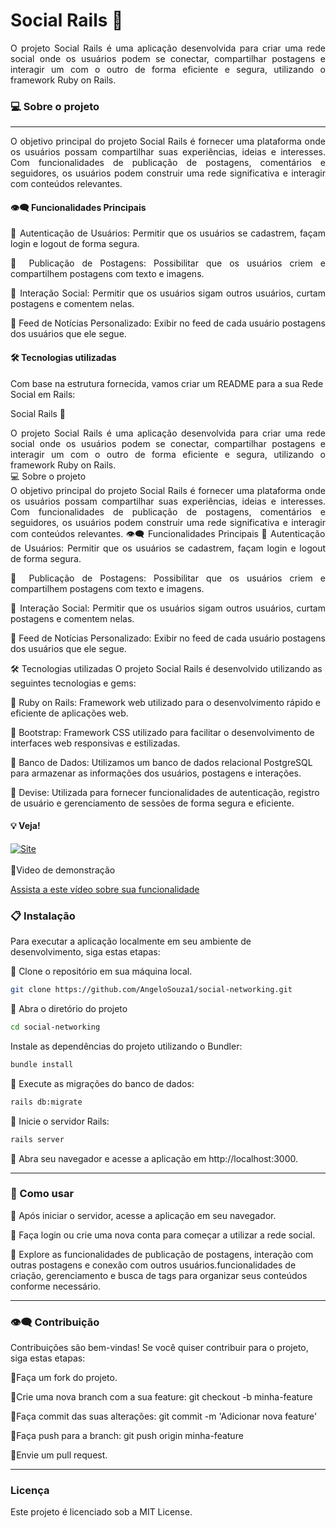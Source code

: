 # Social Rails 🚀

<div align="justify">
O projeto Social Rails é uma aplicação desenvolvida para criar uma rede social onde os usuários podem se conectar, compartilhar postagens e interagir um com o outro de forma eficiente e segura, utilizando o framework Ruby on Rails.

</div>

### 💻  Sobre o projeto
---
<div align="justify">
O objetivo principal do projeto Social Rails é fornecer uma plataforma onde os usuários possam compartilhar suas experiências, ideias e interesses. Com funcionalidades de publicação de postagens, comentários e seguidores, os usuários podem construir uma rede significativa e interagir com conteúdos relevantes.


#### 👁️‍🗨️ Funcionalidades Principais

🔹 Autenticação de Usuários: Permitir que os usuários se cadastrem, façam login e logout de forma segura.

🔹 Publicação de Postagens: Possibilitar que os usuários criem e compartilhem postagens com texto e imagens.

🔹 Interação Social: Permitir que os usuários sigam outros usuários, curtam postagens e comentem nelas.

🔹 Feed de Notícias Personalizado: Exibir no feed de cada usuário postagens dos usuários que ele segue.


</div>

####  🛠 Tecnologias utilizadas

Com base na estrutura fornecida, vamos criar um README para a sua Rede Social em Rails:

Social Rails 🚀
<div align="justify">
O projeto Social Rails é uma aplicação desenvolvida para criar uma rede social onde os usuários podem se conectar, compartilhar postagens e interagir um com o outro de forma eficiente e segura, utilizando o framework Ruby on Rails.
</div>
💻 Sobre o projeto
<div align="justify">
O objetivo principal do projeto Social Rails é fornecer uma plataforma onde os usuários possam compartilhar suas experiências, ideias e interesses. Com funcionalidades de publicação de postagens, comentários e seguidores, os usuários podem construir uma rede significativa e interagir com conteúdos relevantes.
👁️‍🗨️ Funcionalidades Principais
🔹 Autenticação de Usuários: Permitir que os usuários se cadastrem, façam login e logout de forma segura.

🔹 Publicação de Postagens: Possibilitar que os usuários criem e compartilhem postagens com texto e imagens.

🔹 Interação Social: Permitir que os usuários sigam outros usuários, curtam postagens e comentem nelas.

🔹 Feed de Notícias Personalizado: Exibir no feed de cada usuário postagens dos usuários que ele segue.

</div>
🛠 Tecnologias utilizadas
O projeto Social Rails é desenvolvido utilizando as seguintes tecnologias e gems:

🔹 Ruby on Rails: Framework web utilizado para o desenvolvimento rápido e eficiente de aplicações web.

🔹 Bootstrap: Framework CSS utilizado para facilitar o desenvolvimento de interfaces web responsivas e estilizadas.

🔹 Banco de Dados: Utilizamos um banco de dados relacional PostgreSQL para armazenar as informações dos usuários, postagens e interações.

🔹 Devise: Utilizada para fornecer funcionalidades de autenticação, registro de usuário e gerenciamento de sessões de forma segura e eficiente.


#### 💡 Veja!


<a href="#">
    <img src="https://img.shields.io/badge/ACESSO AO%20PROJETO!-gray" alt="Site">
<br>
</a>


<br>
🔹Video de demonstração

[Assista a este vídeo sobre sua funcionalidade](https://github.com/AngeloSouza1/mind-app/assets/104176076/8dd7b816-ceda-4a45-a3a5-9d263480bd6e)



 ### 📋 Instalação
 Para executar a aplicação localmente em seu ambiente de desenvolvimento, siga estas etapas:

 🔹 Clone o repositório em sua máquina local.

  ```bash
git clone https://github.com/AngeloSouza1/social-networking.git
```
 🔹 Abra o diretório do projeto

  ```bash
cd social-networking
```
 Instale as dependências do projeto utilizando o Bundler:

  ```bash
bundle install
```
 🔹 Execute as migrações do banco de dados:

  ```bash
rails db:migrate
```

 🔹 Inicie o servidor Rails:

  ```bash
rails server
```

 🔹 Abra seu navegador e acesse a aplicação em http://localhost:3000.


---
 ### 🚀 Como usar

🔹 Após iniciar o servidor, acesse a aplicação em seu navegador.

🔹 Faça login ou crie uma nova conta para começar a utilizar a rede social.

🔹 Explore as funcionalidades de publicação de postagens, interação com outras postagens e conexão com outros usuários.funcionalidades de criação, gerenciamento e busca de tags para organizar seus conteúdos conforme necessário.

<p>

  ---
  
### 👁️‍🗨️ Contribuição

Contribuições são bem-vindas! Se você quiser contribuir para o projeto, siga estas etapas:

🔹Faça um fork do projeto.

🔹Crie uma nova branch com a sua feature: git checkout -b minha-feature

🔹Faça commit das suas alterações: git commit -m 'Adicionar nova feature'

🔹Faça push para a branch: git push origin minha-feature

🔹Envie um pull request.

---
### Licença
Este projeto é licenciado sob a MIT License.
